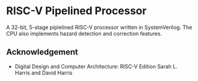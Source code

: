 # RISC-V Pipelined Processor
A 32-bit, 5-stage piplelined RISC-V processor written in SystemVerilog. The CPU also implements hazard detection and correction features.



## Acknowledgement
- Digital Design and Computer Architecture: RISC-V Edition
Sarah L. Harris and David Harris
